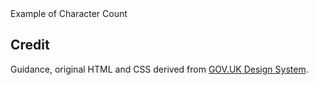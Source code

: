 <ExampleContainer>
    <ExampleHeading>Example of Character Count</ExampleHeading>
    <Example>
        <CharacterCountWithCustomRows />
    </Example>
</ExampleContainer>

## Credit

Guidance, original HTML and CSS derived from [GOV.UK Design System](https://github.com/alphagov/govuk-frontend).
